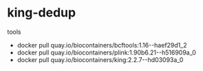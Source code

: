 # king-dedup

tools
- docker pull quay.io/biocontainers/bcftools:1.16--haef29d1_2
- docker pull quay.io/biocontainers/plink:1.90b6.21--h516909a_0
- docker pull quay.io/biocontainers/king:2.2.7--hd03093a_0
